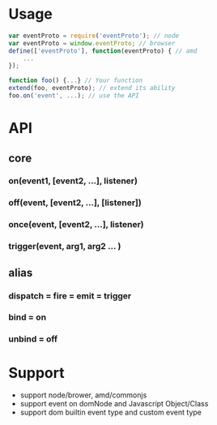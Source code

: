 # Usage
```javascript
var eventProto = require('eventProto'); // node
var eventProto = window.eventProto; // browser
define(['eventProto'], function(eventProto) { // amd
	...
});

function foo() {...} // Your function
extend(foo, eventProto); // extend its ability
foo.on('event', ...); // use the API
```
# API
## core
### on(event1, [event2, ...], listener)
### off(event, [event2, ...], [listener])
### once(event, [event2, ...], listener)
### trigger(event, arg1, arg2 ... )

## alias
### dispatch = fire = emit = trigger
### bind = on
### unbind = off

# Support
+ support node/brower, amd/commonjs
+ support event on domNode and Javascript Object/Class
+ support dom builtin event type and custom event type
